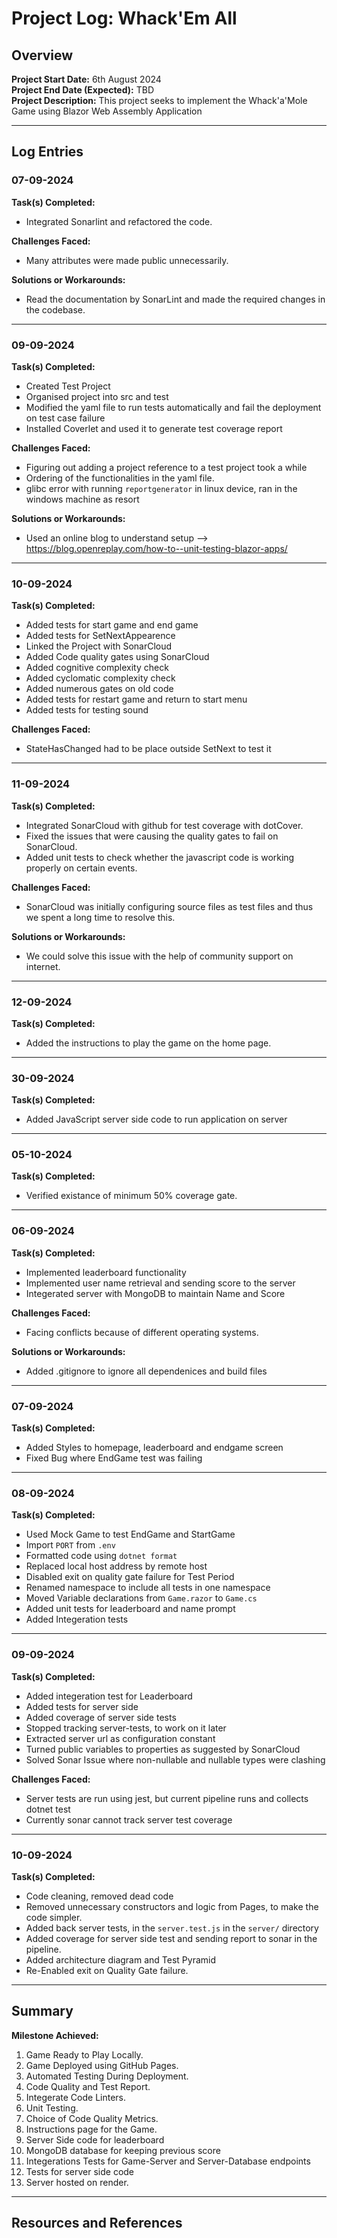 # Project Log: Whack'Em All

## Overview
**Project Start Date:** 6th August 2024  
**Project End Date (Expected):** TBD  
**Project Description:** This project seeks to implement the Whack'a'Mole Game using Blazor Web Assembly Application

---

## Log Entries

### 07-09-2024

**Task(s) Completed:**  
- Integrated Sonarlint and refactored the code.

**Challenges Faced:**  
- Many attributes were made public unnecessarily.

**Solutions or Workarounds:**  
- Read the documentation by SonarLint and made the required changes in the codebase.

---
### 09-09-2024

**Task(s) Completed:**  
- Created Test Project
- Organised project into src and test
- Modified the yaml file to run tests automatically and fail the deployment on test case failure
- Installed Coverlet and used it to generate test coverage report

**Challenges Faced:**  
- Figuring out adding a project reference to a test project took a while
- Ordering of the functionalities in the yaml file.
- glibc error with running `reportgenerator` in linux device, ran in the windows machine as resort

**Solutions or Workarounds:**  
- Used an online blog to understand setup --> https://blog.openreplay.com/how-to--unit-testing-blazor-apps/

---
### 10-09-2024

**Task(s) Completed:**  
- Added tests for start game and end game
- Added tests for SetNextAppearence
- Linked the Project with SonarCloud
- Added Code quality gates using SonarCloud
- Added cognitive complexity check
- Added cyclomatic complexity check
- Added numerous gates on old code
- Added tests for restart game and return to start menu 
- Added tests for testing sound

**Challenges Faced:**
- StateHasChanged had to be place outside SetNext to test it

---

### 11-09-2024

**Task(s) Completed:**  
- Integrated SonarCloud with github for test coverage with dotCover.
- Fixed the issues that were causing the quality gates to fail on SonarCloud.
- Added unit tests to check whether the javascript code is working properly on certain events.

**Challenges Faced:**
- SonarCloud was initially configuring source files as test files and thus we spent a long time to resolve this.

**Solutions or Workarounds:**  
- We could solve this issue with the help of community support on internet.
---

### 12-09-2024

**Task(s) Completed:**  
- Added the instructions to play the game on the home page.

---
### 30-09-2024

**Task(s) Completed:**  
- Added JavaScript server side code to run application on server

---

### 05-10-2024

**Task(s) Completed:**  
- Verified existance of minimum 50% coverage gate.
---

### 06-09-2024

**Task(s) Completed:**  
- Implemented leaderboard functionality 
- Implemented user name retrieval and sending score to the server
- Integerated server with MongoDB to maintain Name and Score

**Challenges Faced:**
- Facing conflicts because of different operating systems.

**Solutions or Workarounds:**  
- Added .gitignore to ignore all dependenices and build files

---
### 07-09-2024

**Task(s) Completed:**  
- Added Styles to homepage, leaderboard and endgame screen
- Fixed Bug where EndGame test was failing

---
### 08-09-2024

**Task(s) Completed:**  
- Used Mock Game to test EndGame and StartGame
- Import `PORT` from `.env`
- Formatted code using `dotnet format`
- Replaced local host address by remote host
- Disabled exit on quality gate failure for Test Period
- Renamed namespace to include all tests in one namespace
- Moved Variable declarations from `Game.razor` to `Game.cs`
- Added unit tests for leaderboard and name prompt
- Added Integeration tests

---
### 09-09-2024

**Task(s) Completed:**  
- Added integeration test for Leaderboard
- Added tests for server side
- Added coverage of server side tests
- Stopped tracking server-tests, to work on it later
- Extracted server url as configuration constant
- Turned public variables to properties as suggested by SonarCloud
- Solved Sonar Issue where non-nullable and nullable types were clashing

**Challenges Faced:**
- Server tests are run using jest, but current pipeline runs and collects dotnet test
- Currently sonar cannot track server test coverage

---
### 10-09-2024
**Task(s) Completed:**  
- Code cleaning, removed dead code
- Removed unnecessary constructors and logic from Pages, to make the code simpler.
- Added back server tests, in the `server.test.js` in the `server/` directory
- Added coverage for server side test and sending report to sonar in the pipeline.
- Added architecture diagram and Test Pyramid
- Re-Enabled exit on Quality Gate failure.

---
## Summary 

**Milestone Achieved:** 
1. Game Ready to Play Locally.
2. Game Deployed using GitHub Pages.
3. Automated Testing During Deployment.
4. Code Quality and Test Report.
5. Integerate Code Linters.
6. Unit Testing.
7. Choice of Code Quality Metrics.
8. Instructions page for the Game.
9. Server Side code for leaderboard
10. MongoDB database for keeping previous score
11. Integerations Tests for Game-Server and Server-Database endpoints
12. Tests for server side code
13. Server hosted on render.

---

## Resources and References 

